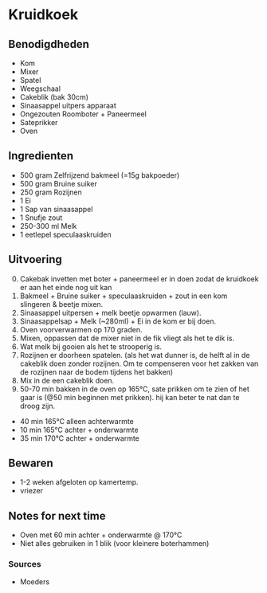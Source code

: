 # Kruidkoek

## Benodigdheden

* Kom
* Mixer
* Spatel
* Weegschaal
* Cakeblik (bak 30cm)
* Sinaasappel uitpers apparaat
* Ongezouten Roomboter + Paneermeel
* Sateprikker
* Oven

## Ingredienten

* 500 gram Zelfrijzend bakmeel (=15g bakpoeder)
* 500 gram Bruine suiker
* 250 gram Rozijnen
* 1 Ei
* 1 Sap van sinaasappel
* 1 Snufje zout
* 250-300 ml Melk
* 1 eetlepel speculaaskruiden

## Uitvoering

0. Cakebak invetten met boter + paneermeel er in doen zodat de kruidkoek er aan het einde nog uit kan
1. Bakmeel + Bruine suiker + speculaaskruiden + zout in een kom slingeren & beetje mixen.
2. Sinaasappel uitpersen + melk beetje opwarmen (lauw).
3. Sinaasappelsap + Melk (~280ml) + Ei in de kom er bij doen.
4. Oven voorverwarmen op 170 graden.
5. Mixen, oppassen dat de mixer niet in de fik vliegt als het te dik is.
6. Wat melk bij gooien als het te strooperig is.
7. Rozijnen er doorheen spatelen. (als het wat dunner is, de helft al in de cakeblik doen zonder rozijnen. Om te compenseren voor het zakken van de rozijnen naar de bodem tijdens het bakken)
8. Mix in de een cakeblik doen.
9. 50-70 min bakken in de oven op 165°C, sate prikken om te zien of het gaar is (@50 min beginnen met prikken). hij kan beter te nat dan te droog zijn.

* 40 min 165°C alleen achterwarmte
* 10 min 165°C achter + onderwarmte
* 35 min 170°C achter + onderwarmte


## Bewaren

* 1-2 weken afgeloten op kamertemp.
* vriezer

## Notes for next time

* Oven met 60 min achter + onderwarmte @ 170°C
* Niet alles gebruiken in 1 blik (voor kleinere boterhammen)

### Sources
- Moeders
